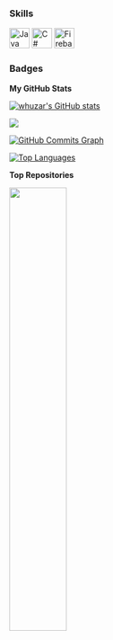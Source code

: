 ### Skills


<p align="left">
<a href="https://www.oracle.com/java/" target="_blank" rel="noreferrer"><img src="https://raw.githubusercontent.com/danielcranney/readme-generator/main/public/icons/skills/java-colored.svg" width="36" height="36" alt="Java" /></a>
<a href="https://docs.microsoft.com/en-us/dotnet/csharp/" target="_blank" rel="noreferrer"><img src="https://raw.githubusercontent.com/danielcranney/readme-generator/main/public/icons/skills/csharp-colored.svg" width="36" height="36" alt="C#" /></a>
<a href="https://firebase.google.com/" target="_blank" rel="noreferrer"><img src="https://raw.githubusercontent.com/danielcranney/readme-generator/main/public/icons/skills/firebase-colored.svg" width="36" height="36" alt="Firebase" /></a>
</p>

### Badges

<b>My GitHub Stats</b>

<a href="http://www.github.com/whuzar"><img src="https://github-readme-stats.vercel.app/api?username=whuzar&show_icons=true&hide=&count_private=true&title_color=3382ed&text_color=0891b2&icon_color=a855f7&bg_color=000000&hide_border=true&show_icons=true" alt="whuzar's GitHub stats" /></a>

<a href="http://www.github.com/whuzar"><img src="https://github-readme-streak-stats.herokuapp.com/?user=whuzar&stroke=0891b2&background=000000&ring=3382ed&fire=3382ed&currStreakNum=0891b2&currStreakLabel=3382ed&sideNums=0891b2&sideLabels=0891b2&dates=0891b2&hide_border=true" /></a>

<a href="http://www.github.com/whuzar"><img src="https://activity-graph.herokuapp.com/graph?username=whuzar&bg_color=000000&color=0891b2&line=a855f7&point=0891b2&area_color=000000&area=true&hide_border=true&custom_title=GitHub%20Commits%20Graph" alt="GitHub Commits Graph" /></a>

<a href="https://github.com/whuzar" align="left"><img src="https://github-readme-stats.vercel.app/api/top-langs/?username=whuzar&langs_count=10&title_color=3382ed&text_color=0891b2&icon_color=a855f7&bg_color=000000&hide_border=true&locale=en&custom_title=Top%20%Languages" alt="Top Languages" /></a>

<b>Top Repositories</b>

<div width="100%" align="center"><a href="https://github.com/whuzar/Finanse-Wspolnoty" align="left"><img align="left" width="45%" src="https://github-readme-stats.vercel.app/api/pin/?username=whuzar&repo=Finanse-Wspolnoty&title_color=3382ed&text_color=0891b2&icon_color=a855f7&bg_color=000000&hide_border=true&locale=en" /></a></div><br /><br /><br /><br /><br /><br /><br />
